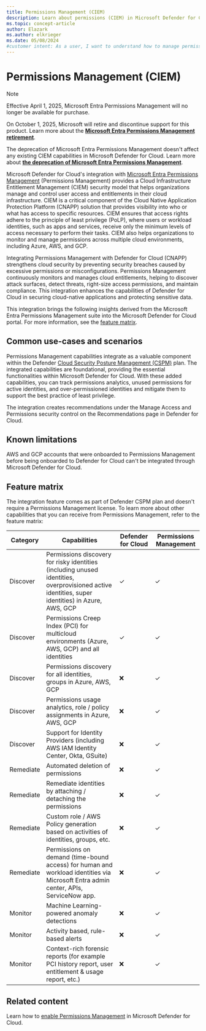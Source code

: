 ```yaml
---
title: Permissions Management (CIEM)
description: Learn about permissions (CIEM) in Microsoft Defender for Cloud and enhance the security of your cloud infrastructure.
ms.topic: concept-article
author: Elazark
ms.author: elkrieger
ms.date: 05/08/2024
#customer intent: As a user, I want to understand how to manage permissions effectively so that I can enhance the security of my cloud infrastructure.
---
```


# Permissions Management (CIEM)

> [!NOTE]
> Effective April 1, 2025, Microsoft Entra Permissions Management will no longer be available for purchase.
>
> On October 1, 2025, Microsoft will retire and discontinue support for this product. Learn more about the **[Microsoft Entra Permissions Management retirement](https://aka.ms/MEPMretire"https://aka.ms/mepmretire")**.
>
> The deprecation of Microsoft Entra Permissions Management doesn't affect any existing CIEM capabilities in Microsoft Defender for Cloud. Learn more about **[the deprecation of Microsoft Entra Permissions Management](https://aka.ms/MDC-CIEM"https://aka.ms/mdc-ciem")**.

Microsoft Defender for Cloud's integration with [Microsoft Entra Permissions Management](/entra/permissions-management/overview) (Permissions Management) provides a Cloud Infrastructure Entitlement Management (CIEM) security model that helps organizations manage and control user access and entitlements in their cloud infrastructure. CIEM is a critical component of the Cloud Native Application Protection Platform (CNAPP) solution that provides visibility into who or what has access to specific resources. CIEM ensures that access rights adhere to the principle of least privilege (PoLP), where users or workload identities, such as apps and services, receive only the minimum levels of access necessary to perform their tasks. CIEM also helps organizations to monitor and manage permissions across multiple cloud environments, including Azure, AWS, and GCP.

Integrating Permissions Management with Defender for Cloud (CNAPP) strengthens cloud security by preventing security breaches caused by excessive permissions or misconfigurations. Permissions Management continuously monitors and manages cloud entitlements, helping to discover attack surfaces, detect threats, right-size access permissions, and maintain compliance. This integration enhances the capabilities of Defender for Cloud in securing cloud-native applications and protecting sensitive data.

This integration brings the following insights derived from the Microsoft Entra Permissions Management suite into the Microsoft Defender for Cloud portal. For more information, see the [feature matrix](#feature-matrix).

## Common use-cases and scenarios

Permissions Management capabilities integrate as a valuable component within the Defender [Cloud Security Posture Management (CSPM)](concept-cloud-security-posture-management.md) plan. The integrated capabilities are foundational, providing the essential functionalities within Microsoft Defender for Cloud. With these added capabilities, you can track permissions analytics, unused permissions for active identities, and over-permissioned identities and mitigate them to support the best practice of least privilege.

The integration creates recommendations under the Manage Access and Permissions security control on the Recommendations page in Defender for Cloud.

## Known limitations

AWS and GCP accounts that were onboarded to Permissions Management before being onboarded to Defender for Cloud can't be integrated through Microsoft Defender for Cloud.

## Feature matrix

The integration feature comes as part of Defender CSPM plan and doesn't require a Permissions Management license. To learn more about other capabilities that you can receive from Permissions Management, refer to the feature matrix:

| Category  | Capabilities                                                 | Defender for Cloud | Permissions Management |
| --------- | ------------------------------------------------------------ | ------------------ | ---------------------- |
| Discover  | Permissions  discovery for risky identities (including unused identities, overprovisioned  active identities, super identities) in Azure, AWS, GCP | ✓                  | ✓                      |
| Discover  | Permissions  Creep Index (PCI) for multicloud environments (Azure, AWS, GCP) and all  identities | ✓                  | ✓                      |
| Discover  | Permissions  discovery for all identities, groups in Azure, AWS, GCP | ❌                  | ✓                      |
| Discover  | Permissions  usage analytics, role / policy assignments in Azure, AWS, GCP | ❌                  | ✓                      |
| Discover  | Support  for Identity Providers (including AWS IAM Identity Center, Okta, GSuite) | ❌                  | ✓                      |
| Remediate | Automated  deletion of permissions                           | ❌                  | ✓                      |
| Remediate | Remediate  identities by attaching / detaching the permissions | ❌                  | ✓                      |
| Remediate | Custom role / AWS Policy generation based on activities of identities, groups, etc. | ❌                  | ✓                      |
| Remediate | Permissions  on demand (time-bound access) for human and workload identities via Microsoft Entra admin center, APIs, ServiceNow app. | ❌                  | ✓                      |
| Monitor   | Machine  Learning-powered anomaly detections                 | ❌                  | ✓                      |
| Monitor   | Activity  based, rule-based alerts                           | ❌                  | ✓                      |
| Monitor   | Context-rich  forensic reports (for example PCI history report, user entitlement &  usage report, etc.) | ❌                  | ✓                      |

## Related content

Learn how to [enable Permissions Management](enable-permissions-management.md) in Microsoft Defender for Cloud.
